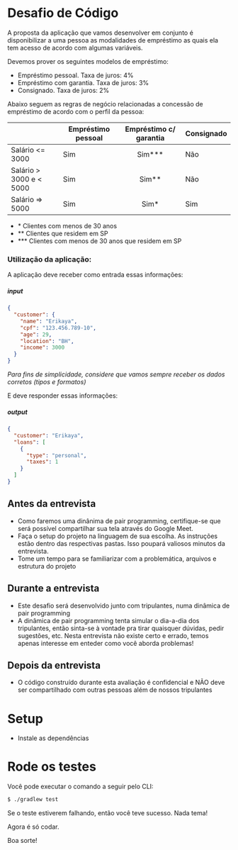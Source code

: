 # Desafio de Código

A proposta da aplicação que vamos desenvolver em conjunto é disponibilizar a uma pessoa as modalidades de empréstimo as quais ela tem acesso de acordo com algumas variáveis.

Devemos prover os seguintes modelos de empréstimo:

- Empréstimo pessoal. Taxa de juros: 4%
- Empréstimo com garantia. Taxa de juros: 3%
- Consignado. Taxa de juros: 2%

Abaixo seguem as regras de negócio relacionadas a concessão de empréstimo de acordo com o perfil da pessoa:

|                          | Empréstimo pessoal | Empréstimo c/ garantia | Consignado |
| ------------------------ | ------------------ | :--------------------: |------------|
| Salário <= 3000          | Sim                |       Sim\*\*\*        | Não        |
| Salário > 3000 e < 5000  | Sim                |        Sim\*\*         | Não        |
| Salário => 5000          | Sim                |         Sim\*          | Sim        |

- \* Clientes com menos de 30 anos
- \*\* Clientes que residem em SP
- \*\*\* Clientes com menos de 30 anos que residem em SP

### Utilização da aplicação:

A aplicação deve receber como entrada essas informações:

##### input

```json
{
  "customer": {
    "name": "Erikaya",
    "cpf": "123.456.789-10",
    "age": 29,
    "location": "BH",
    "income": 3000
  }
}
```

_Para fins de simplicidade, considere que vamos sempre receber os dados corretos (tipos e formatos)_

E deve responder essas informações:

##### output

```json
{
  "customer": "Erikaya",
  "loans": [
    {
      "type": "personal",
      "taxes": 1
    }
  ]
}
```

## Antes da entrevista
- Como faremos uma dinânima de pair programming, certifique-se que será possível compartilhar sua tela através do Google Meet.
- Faça o setup do projeto na linguagem de sua escolha. As instruções estão dentro das respectivas pastas. Isso poupará valiosos minutos da entrevista.
- Tome um tempo para se familiarizar com a problemática, arquivos e estrutura do projeto

## Durante a entrevista
- Este desafio será desenvolvido junto com tripulantes, numa dinâmica de pair programming
- A dinâmica de pair programming tenta simular o dia-a-dia dos tripulantes, então sinta-se à vontade pra tirar quaisquer dúvidas, pedir sugestões, etc. Nesta entrevista não existe certo e errado, temos  apenas interesse em enteder como você aborda problemas!

## Depois da entrevista
- O código construído durante esta avaliação é confidencial e NÃO deve ser compartilhado com outras pessoas além de nossos tripulantes


# Setup

- Instale as dependências

# Rode os testes

Você pode executar o comando a seguir pelo CLI:

```bash
$ ./gradlew test
```

Se o teste estiverem falhando, então você teve sucesso. Nada tema!

Agora é só codar.

Boa sorte!
